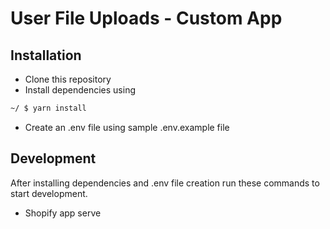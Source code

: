 # User File Uploads - Custom App

## Installation

- Clone this repository
- Install dependencies using

```sh
~/ $ yarn install
```

- Create an .env file using sample .env.example file

## Development

After installing dependencies and .env file creation run these commands to start development.

- Shopify app serve
